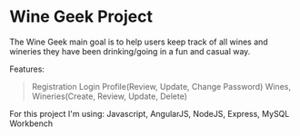 # Wine Geek Project

The Wine Geek main goal is to help users keep track of all wines and wineries they have been drinking/going in a fun and casual way.

Features:
>Registration
>Login
>Profile(Review, Update, Change Password)
>Wines, Wineries(Create, Review, Update, Delete)

For this project I'm using: Javascript, AngularJS, NodeJS, Express, MySQL Workbench
